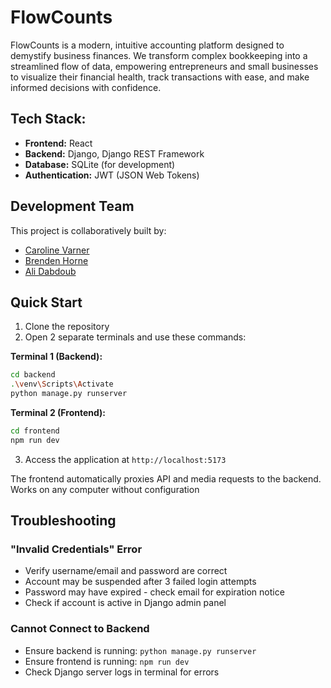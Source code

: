 # FlowCounts

FlowCounts is a modern, intuitive accounting platform designed to demystify business finances. We transform complex bookkeeping into a streamlined flow of data, empowering entrepreneurs and small businesses to visualize their financial health, track transactions with ease, and make informed decisions with confidence.

## Tech Stack:

*   **Frontend:** React
*   **Backend:** Django, Django REST Framework
*   **Database:** SQLite (for development)
*   **Authentication:** JWT (JSON Web Tokens)

## Development Team

This project is collaboratively built by:

*   [Caroline Varner](https://github.com/carolinevarner)
*   [Brenden Horne](https://github.com/BrendenHorne)
*   [Ali Dabdoub](https://github.com/alid03)

## Quick Start

1. Clone the repository
2. Open 2 separate terminals and use these commands:

**Terminal 1 (Backend):**
```bash
cd backend 
.\venv\Scripts\Activate
python manage.py runserver
```

**Terminal 2 (Frontend):**
```bash
cd frontend 
npm run dev
```

3. Access the application at `http://localhost:5173`

The frontend automatically proxies API and media requests to the backend. Works on any computer without configuration

## Troubleshooting

### "Invalid Credentials" Error
- Verify username/email and password are correct
- Account may be suspended after 3 failed login attempts
- Password may have expired - check email for expiration notice
- Check if account is active in Django admin panel

### Cannot Connect to Backend
- Ensure backend is running: `python manage.py runserver`
- Ensure frontend is running: `npm run dev`
- Check Django server logs in terminal for errors
